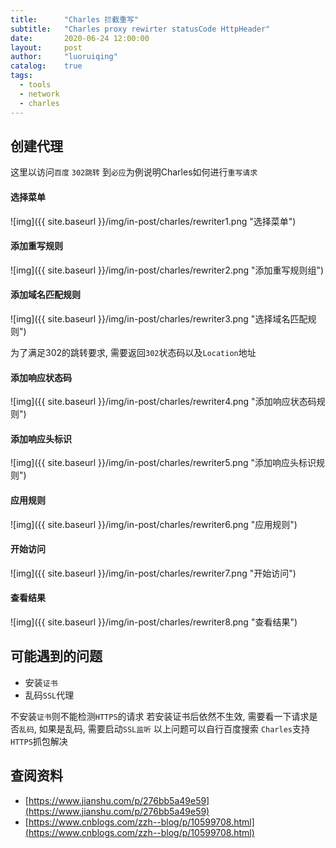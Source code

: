 ```yaml
---
title:      "Charles 拦截重写"
subtitle:   "Charles proxy rewirter statusCode HttpHeader"
date:       2020-06-24 12:00:00
layout:     post
author:     "luoruiqing"
catalog:    true
tags:
  - tools
  - network
  - charles
---
```



## 创建代理

这里以访问`百度` `302跳转` 到`必应`为例说明Charles如何进行`重写请求`

#### 选择菜单

![img]({{ site.baseurl }}/img/in-post/charles/rewriter1.png "选择菜单")

#### 添加重写规则

![img]({{ site.baseurl }}/img/in-post/charles/rewriter2.png "添加重写规则组")

#### 添加域名匹配规则

![img]({{ site.baseurl }}/img/in-post/charles/rewriter3.png "选择域名匹配规则")

为了满足302的跳转要求, 需要返回`302`状态码以及`Location`地址

#### 添加响应状态码

![img]({{ site.baseurl }}/img/in-post/charles/rewriter4.png "添加响应状态码规则")

#### 添加响应头标识

![img]({{ site.baseurl }}/img/in-post/charles/rewriter5.png "添加响应头标识规则")

#### 应用规则

![img]({{ site.baseurl }}/img/in-post/charles/rewriter6.png "应用规则")

#### 开始访问

![img]({{ site.baseurl }}/img/in-post/charles/rewriter7.png "开始访问")

#### 查看结果

![img]({{ site.baseurl }}/img/in-post/charles/rewriter8.png "查看结果")


## 可能遇到的问题

- 安装`证书`
- 乱码`SSL`代理

不安装`证书`则不能检测`HTTPS`的请求
若安装证书后依然不生效, 需要看一下请求是否`乱码`, 如果是乱码, 需要启动`SSL监听`
以上问题可以自行百度搜索 `Charles`支持`HTTPS`抓包解决

## 查阅资料

- [https://www.jianshu.com/p/276bb5a49e59](https://www.jianshu.com/p/276bb5a49e59)
- [https://www.cnblogs.com/zzh--blog/p/10599708.html](https://www.cnblogs.com/zzh--blog/p/10599708.html)